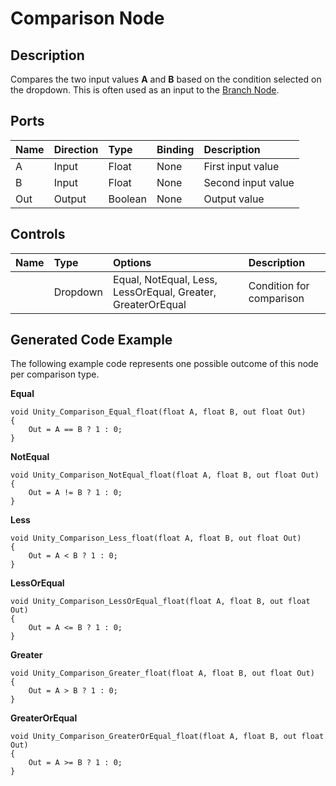 # Comparison Node

## Description

Compares the two input values **A** and **B** based on the condition selected on the dropdown. This is often used as an input to the [Branch Node](Branch-Node.md).

## Ports

| Name        | Direction           | Type  | Binding | Description |
|:------------ |:-------------|:-----|:---|:---|
| A      | Input | Float | None | First input value |
| B      | Input | Float | None | Second input value |
| Out  | Output  | Boolean  | None | Output value |

## Controls

| Name        | Type           | Options  | Description |
|:------------ |:-------------|:-----|:---|
|      | Dropdown | Equal, NotEqual, Less, LessOrEqual, Greater, GreaterOrEqual | Condition for comparison |

## Generated Code Example

The following example code represents one possible outcome of this node per comparison type.

**Equal**

```
void Unity_Comparison_Equal_float(float A, float B, out float Out)
{
    Out = A == B ? 1 : 0;
}
```

**NotEqual**

```
void Unity_Comparison_NotEqual_float(float A, float B, out float Out)
{
    Out = A != B ? 1 : 0;
}
```

**Less**

```
void Unity_Comparison_Less_float(float A, float B, out float Out)
{
    Out = A < B ? 1 : 0;
}
```

**LessOrEqual**

```
void Unity_Comparison_LessOrEqual_float(float A, float B, out float Out)
{
    Out = A <= B ? 1 : 0;
}
```

**Greater**

```
void Unity_Comparison_Greater_float(float A, float B, out float Out)
{
    Out = A > B ? 1 : 0;
}
```

**GreaterOrEqual**

```
void Unity_Comparison_GreaterOrEqual_float(float A, float B, out float Out)
{
    Out = A >= B ? 1 : 0;
}
```